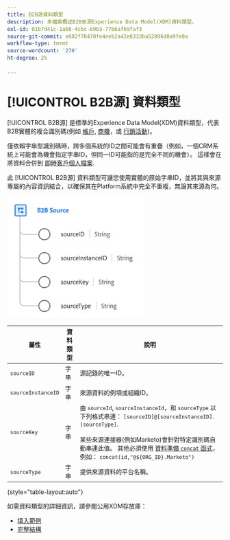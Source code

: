 ```yaml
---
title: B2B源資料類型
description: 本檔案概述B2B來源Experience Data Model(XDM)資料類型。
exl-id: 01b7d41c-1ab6-4cbc-b9b3-77b6af69faf3
source-git-commit: e602f78470fe4eeb2a42e6333ba52096d8a9fe8a
workflow-type: tm+mt
source-wordcount: '270'
ht-degree: 2%

---
```


# [!UICONTROL B2B源] 資料類型

[!UICONTROL B2B源] 是標準的Experience Data Model(XDM)資料類型，代表B2B實體的複合識別碼(例如 [帳戶](../classes/b2b/business-account.md), [商機](../classes/b2b/business-opportunity.md)，或 [行銷活動](../classes/b2b/business-campaign.md))。

僅依賴字串型識別碼時，跨多個系統的ID之間可能會有重疊（例如，一個CRM系統上可能會為機會指定字串ID，但同一ID可能指的是完全不同的機會）。 這樣會在將資料合併到 [即時客戶個人檔案](../../profile/home.md).

此 [!UICONTROL B2B源] 資料類型可讓您使用實體的原始字串ID，並將其與來源專屬的內容資訊結合，以確保其在Platform系統中完全不重複，無論其來源為何。

![B2B源結構](../images/data-types/b2b-source.png)

| 屬性 | 資料類型 | 說明 |
| --- | --- | --- |
| `sourceID` | 字串 | 源記錄的唯一ID。 |
| `sourceInstanceID` | 字串 | 來源資料的例項或組織ID。 |
| `sourceKey` | 字串 | 由 `sourceId`, `sourceInstanceId`，和 `sourceType` 以下列格式串連： `[sourceID]@[sourceInstanceID].[sourceType]`.<br><br>某些來源連接器(例如Marketo)會針對特定識別碼自動串連此值。 其他必須使用 [資料準備 `concat` 函式](../../data-prep/functions.md#string)，例如： `concat(id,"@${ORG_ID}.Marketo")` |
| `sourceType` | 字串 | 提供來源資料的平台名稱。 |

{style="table-layout:auto"}

如需資料類型的詳細資訊，請參閱公用XDM存放庫：

* [填入範例](https://github.com/adobe/xdm/blob/master/components/datatypes/b2b/b2b-source.example.1.json)
* [完整結構](https://github.com/adobe/xdm/blob/master/components/datatypes/b2b/b2b-source.schema.json)
